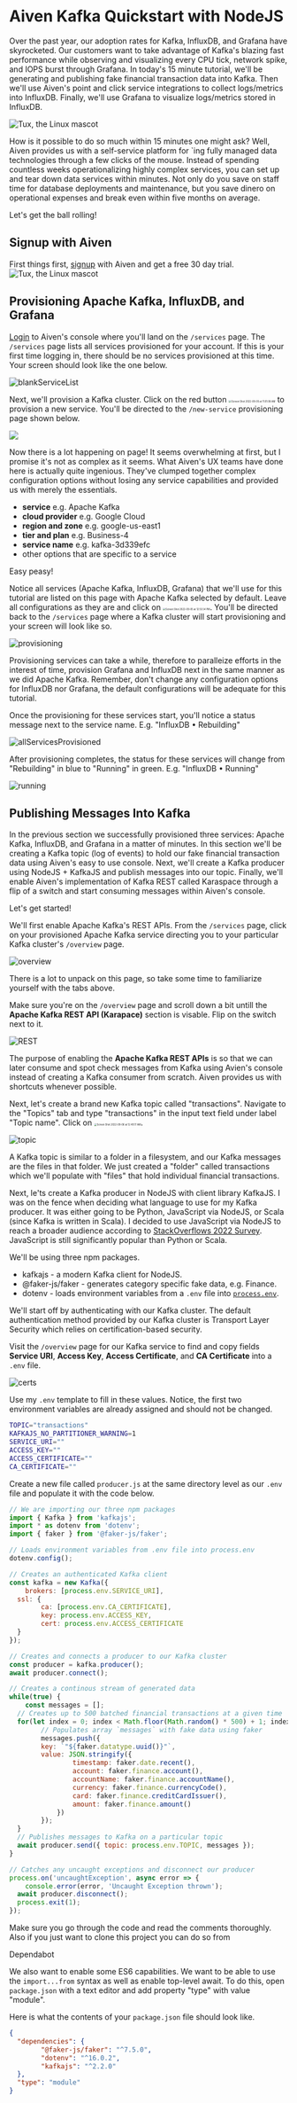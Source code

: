 # Aiven Kafka Quickstart with NodeJS

Over the past year, our adoption rates for Kafka, InfluxDB, and Grafana have skyrocketed. Our customers want to take advantage of Kafka's blazing fast performance while observing and visualizing every CPU tick, network spike, and IOPS burst through Grafana. In today's 15 minute tutorial, we'll be generating and publishing fake financial transaction data into Kafka. Then we'll use Aiven's point and click service integrations to collect logs/metrics into InfluxDB. Finally, we'll use Grafana to visualize logs/metrics stored in InfluxDB.

![Tux, the Linux mascot](pics/architecture.png)

How is it possible to do so much within 15 minutes one might ask? Well, Aiven provides us with a self-service platform for `ing fully managed data technologies through a few clicks of the mouse. Instead of spending countless weeks operationalizing highly complex services, you can set up and tear down data services within minutes. Not only do you save on staff time for database deployments and maintenance, but you save dinero on operational expenses and break even within five months on average.

Let's get the ball rolling!

## Signup with Aiven
First things first, [signup](https://console.aiven.io/signup/email) with Aiven and get a free 30 day trial.
<img src="pics/register.png" alt="Tux, the Linux mascot" />

## Provisioning Apache Kafka, InfluxDB, and Grafana

[Login](https://console.aiven.io/login) to Aiven's console where you'll land on the `/services` page. The `/services` page lists all services provisioned for your account. If this is your first time logging in, there should be no services provisioned at this time. Your screen should look like the one below.

<img src="pics/blankServiceList.png" alt="blankServiceList" />

Next, we'll provision a Kafka cluster. Click on the red button <img src="pics/Screen Shot 2022-09-05 at 11.01.08 AM.png" alt="Screen Shot 2022-09-05 at 11.01.08 AM" style="zoom: 30%;" /> to provision a new service. You'll be directed to the `/new-service` provisioning page shown below.

<img src="pics/newService.png" />

Now there is a lot happening on page! It seems overwhelming at first, but I promise it's not as complex as it seems. What Aiven's UX teams have done here is actually quite ingenious. They've clumped together complex configuration options without losing any service capabilities and provided us with merely the essentials.

- **service** e.g. Apache Kafka
- **cloud provider** e.g. Google Cloud
- **region and zone** e.g. google-us-east1
- **tier and plan** e.g. Business-4
- **service name** e.g. kafka-3d339efc
- other options that are specific to a service

Easy peasy!

Notice all services (Apache Kafka, InfluxDB, Grafana) that we'll use for this tutorial are listed on this page with Apache Kafka selected by default. Leave all configurations as they are and click on <img src="pics/Screen Shot 2022-09-05 at 12.55.54 PM.png" alt="Screen Shot 2022-09-05 at 12.55.54 PM" style="zoom:30%;" />. You'll be directed back to the `/services` page where a Kafka cluster will start provisioning and your screen will look like so.

![provisioning](pics/provisioning.png)

Provisioning services can take a while, therefore to paralleize efforts in the interest of time, provision Grafana and InfluxDB next in the same manner as we did Apache Kafka. Remember, don't change any configuration options for InfluxDB nor Grafana, the default configurations will be adequate for this tutorial.

Once the provisioning for these services start, you'll notice a status message next to the service name. E.g. "InfluxDB • Rebuilding"

![allServicesProvisioned](pics/allServicesProvisioned.png)

After provisioning completes, the status for these services will change from "Rebuilding" in blue to "Running" in green. E.g. "InfluxDB • Running"

![running](pics/running.png)



## Publishing Messages Into Kafka

In the previous section we successfully provisioned three services: Apache Kafka, InfluxDB, and Grafana in a matter of minutes. In this section we'll be creating a Kafka topic (log of events) to hold our fake financial transaction data using Aiven's easy to use console. Next, we'll create a Kafka producer using NodeJS + KafkaJS and publish messages into our topic. Finally, we'll enable Aiven's implementation of Kafka REST called Karaspace through a flip of a switch and start consuming messages within Aiven's console.

Let's get started!

We'll first enable Apache Kafka's REST APIs. From the `/services` page, click on your provisioned Apache Kafka service directing you to your particular Kafka cluster's `/overview` page.

![overview](pics/overview.png)

There is a lot to unpack on this page, so take some time to familiarize yourself with the tabs above.

Make sure you're on the `/overview` page and scroll down a bit untill the **Apache Kafka REST API (Karapace)** section is visable. Flip on the switch next to it.

![REST](pics/REST.png)

The purpose of enabling the **Apache Kafka REST APIs** is so that we can later consume and spot check messages from Kafka using Avien's console instead of creating a Kafka consumer from scratch. Aiven provides us with shortcuts whenever possible.

Next, let's create a brand new Kafka topic called "transactions". Navigate to the "Topics" tab and type "transactions" in the input text field under label "Topic name". Click on <img src="pics/Screen Shot 2022-09-06 at 12.49.17 AM.png" alt="Screen Shot 2022-09-06 at 12.49.17 AM" style="zoom:30%;" />.

![topic](pics/topic.png)

A Kafka topic is similar to a folder in a filesystem, and our Kafka messages are the files in that folder. We just created a "folder" called transactions which we'll populate with "files" that hold individual financial transactions.

Next, le'ts create a Kafka producer in NodeJS with client library KafkaJS. I was on the fence when deciding what language to use for my Kafka producer. It was either going to be Python, JavaScript via NodeJS, or Scala (since Kafka is written in Scala). I decided to use JavaScript via NodeJS to reach a broader audience according to [StackOverflows 2022 Survey](https://survey.stackoverflow.co/2022/#most-popular-technologies-language). JavaScript is still significantly popular than Python or Scala.

We'll be using three npm packages.

* kafkajs - a modern Kafka client for NodeJS.
* @faker-js/faker - generates category specific fake data, e.g. Finance.
* dotenv - loads environment variables from a `.env` file into [`process.env`](https://nodejs.org/docs/latest/api/process.html#process_process_env).

We'll start off by authenticating with our Kafka cluster. The default authentication method provided by our Kafka cluster is Transport Layer Security which relies on certification-based security.

 Visit the `/overview` page for our Kafka service to find and copy fields **Service URI**, **Access Key**, **Access Certificate**, and **CA Certificate** into a `.env` file.

![certs](pics/certs.png)

Use my `.env` template to fill in these values. Notice, the first two environment variables are already assigned and should not be changed. 

```bash
TOPIC="transactions"
KAFKAJS_NO_PARTITIONER_WARNING=1
SERVICE_URI=""
ACCESS_KEY=""
ACCESS_CERTIFICATE=""
CA_CERTIFICATE=""
```

Create a new file called `producer.js` at the same directory level as our `.env` file and populate it with the code below.

```javascript
// We are importing our three npm packages
import { Kafka } from 'kafkajs';
import * as dotenv from 'dotenv';
import { faker } from '@faker-js/faker';

// Loads environment variables from .env file into process.env
dotenv.config();

// Creates an authenticated Kafka client
const kafka = new Kafka({
	brokers: [process.env.SERVICE_URI],
  ssl: {
		ca: [process.env.CA_CERTIFICATE],
		key: process.env.ACCESS_KEY,
		cert: process.env.ACCESS_CERTIFICATE
  }
});

// Creates and connects a producer to our Kafka cluster
const producer = kafka.producer();
await producer.connect();

// Creates a continous stream of generated data
while(true) {
	const messages = [];
  // Creates up to 500 batched financial transactions at a given time
  for(let index = 0; index < Math.floor(Math.random() * 500) + 1; index++) {
		// Populates array `messages` with fake data using faker
		messages.push({
	  	key: `"${faker.datatype.uuid()}"`,
	    value: JSON.stringify({
				timestamp: faker.date.recent(),
				account: faker.finance.account(),
				accountName: faker.finance.accountName(),
				currency: faker.finance.currencyCode(),
				card: faker.finance.creditCardIssuer(),
				amount: faker.finance.amount()
			})
		});
  }
  // Publishes messages to Kafka on a particular topic
  await producer.send({ topic: process.env.TOPIC, messages });
}

// Catches any uncaught exceptions and disconnect our producer
process.on('uncaughtException', async error => {
	console.error(error, 'Uncaught Exception thrown');
  await producer.disconnect();
  process.exit(1);
});
```

Make sure you go through the code and read the comments thoroughly. Also if you just want to clone this project you can do so from 



Dependabot





We also want to enable some ES6 capabilities. We want to be able to use the `import...from` syntax as well as enable top-level await. To do this, open `package.json` with a text editor and add property "type" with value "module".

Here is what the contents of your `package.json` file should look like.

```json
{
  "dependencies": {
		"@faker-js/faker": "^7.5.0",
		"dotenv": "^16.0.2",
		"kafkajs": "^2.2.0"
  },
  "type": "module"
}
```

 


